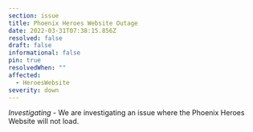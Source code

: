 ```yaml
---
section: issue
title: Phoenix Heroes Website Outage
date: 2022-03-31T07:38:15.856Z
resolved: false
draft: false
informational: false
pin: true
resolvedWhen: ""
affected:
  - HeroesWebsite
severity: down
---
```

*Investigating* - We are investigating an issue where the Phoenix Heroes Website will not load.